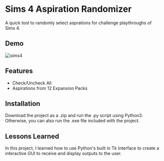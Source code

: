 # Sims 4 Aspiration Randomizer

A quick tool to randomly select asprations for challenge playthroughs of Sims 4.
## Demo

![sims4](https://user-images.githubusercontent.com/60119119/186044471-6f0dd5ca-6a05-4cda-95cd-4a763b55ee79.gif)

## Features

- Check/Uncheck All 
- Aspirations from 12 Expansion Packs


## Installation

Download the project as a .zip and run the .py script using Python3. Otherwise, you can also run the .exe file included with the project.
    
## Lessons Learned

In this project, I learned how to use Python's built in Tk Interface to create a interactive GUI to receive and display outputs to the user. 
